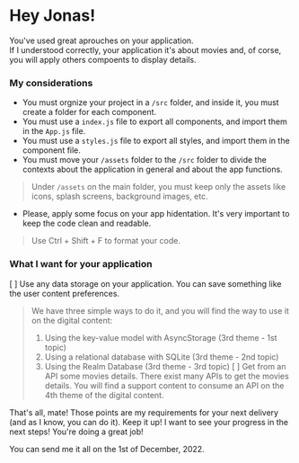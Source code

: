 # Hey Jonas!
You've used great aprouches on your application.  
If I understood correctly, your application it's about movies and, of corse, you will apply others compoents to display details.

### My considerations
- You must orgnize your project in a `/src` folder, and inside it, you must create a folder for each component.
- You must use a `index.js` file to export all components, and import them in the `App.js` file.
- You must use a `styles.js` file to export all styles, and import them in the component file.
- You must move your `/assets` folder to the `/src` folder to divide the contexts about the application in general and about the app functions.
> Under `/assets` on the main folder, you must keep only the assets like icons, splash screens, background images, etc.
- Please, apply some focus on your app hidentation. It's very important to keep the code clean and readable.
> Use Ctrl + Shift + F to format your code.

### What I want for your application
[ ] Use any data storage on your application. You can save something like the user content preferences. 
> We have three simple ways to do it, and you will find the way to use it on the digital content:
> 1. Using the key-value model with AsyncStorage (3rd theme - 1st topic)
> 2. Using a relational database with SQLite (3rd theme - 2nd topic)
> 3. Using the Realm Database (3rd theme - 3rd topic)
[ ] Get from an API some movies details.
> There exist many APIs to get the movies details.
> You will find a support content to consume an API on the 4th theme of the digital content.

That's all, mate! Those points are my requirements for your next delivery (and as I know, you can do it). Keep it up!
I want to see your progress in the next steps! You're doing a great job!  

You can send me it all on the 1st of December, 2022.